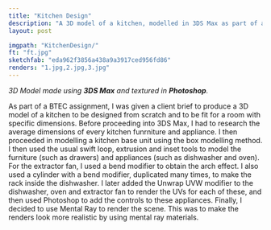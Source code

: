 ```yaml
---
title: "Kitchen Design"
description: "A 3D model of a kitchen, modelled in 3DS Max as part of assignment work given a client brief from BTEC."
layout: post

imgpath: "KitchenDesign/"
ft: "ft.jpg"
sketchfab: "eda962f3856a438a9a3917ced956fd86"
renders: "1.jpg,2.jpg,3.jpg"
---
```

*3D Model made using **3DS Max** and textured in **Photoshop**.*

As part of a BTEC assignment, I was given a client brief to produce a 3D model of a kitchen to be designed from scratch and to be fit for a room with specific dimensions. Before proceeding into 3DS Max, I had to research the average dimensions of every kitchen funrniture and appliance. I then proceeded in modelling a kitchen base unit using the box modelling method. I then used the usual swift loop, extrusion and inset tools to model the furniture (such as drawers) and appliances (such as dishwasher and oven). For the extractor fan, I used a bend modifier to obtain the arch effect. I also used a cylinder with a bend modifier, duplicated many times, to make the rack inside the dishwasher. I later added the Unwrap UVW modifier to the dishwasher, oven and extractor fan to render the UVs for each of these, and then used Photoshop to add the controls to these appliances. Finally, I decided to use Mental Ray to render the scene. This was to make the renders look more realistic by using mental ray materials.